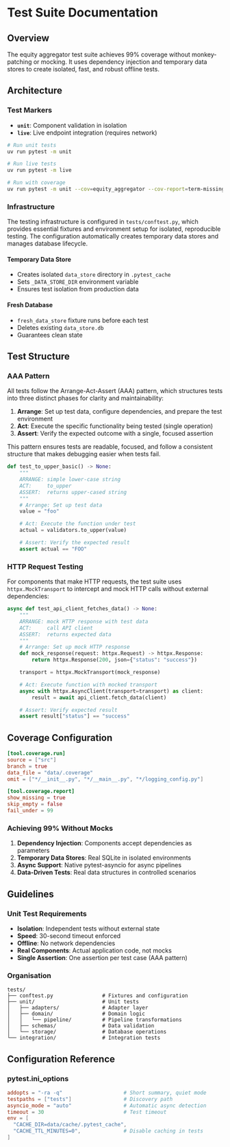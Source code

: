 # Test Suite Documentation

## Overview

The equity aggregator test suite achieves 99% coverage without monkey-patching or mocking. It uses dependency injection and temporary data stores to create isolated, fast, and robust offline tests.

## Architecture

### Test Markers

- **`unit`**: Component validation in isolation
- **`live`**: Live endpoint integration (requires network)

```bash
# Run unit tests
uv run pytest -m unit

# Run live tests
uv run pytest -m live

# Run with coverage
uv run pytest -m unit --cov=equity_aggregator --cov-report=term-missing --cov-report=html
```

### Infrastructure

The testing infrastructure is configured in `tests/conftest.py`, which provides essential fixtures and environment setup for isolated, reproducible testing. The configuration automatically creates temporary data stores and manages database lifecycle.

#### Temporary Data Store
- Creates isolated `data_store` directory in `.pytest_cache`
- Sets `_DATA_STORE_DIR` environment variable
- Ensures test isolation from production data

#### Fresh Database
- `fresh_data_store` fixture runs before each test
- Deletes existing `data_store.db`
- Guarantees clean state


## Test Structure

### AAA Pattern

All tests follow the Arrange-Act-Assert (AAA) pattern, which structures tests into three distinct phases for clarity and maintainability:

1. **Arrange**: Set up test data, configure dependencies, and prepare the test environment
2. **Act**: Execute the specific functionality being tested (single operation)
3. **Assert**: Verify the expected outcome with a single, focused assertion

This pattern ensures tests are readable, focused, and follow a consistent structure that makes debugging easier when tests fail.

```python
def test_to_upper_basic() -> None:
    """
    ARRANGE: simple lower-case string
    ACT:     to_upper
    ASSERT:  returns upper-cased string
    """
    # Arrange: Set up test data
    value = "foo"

    # Act: Execute the function under test
    actual = validators.to_upper(value)

    # Assert: Verify the expected result
    assert actual == "FOO"
```

### HTTP Request Testing

For components that make HTTP requests, the test suite uses `httpx.MockTransport` to intercept and mock HTTP calls without external dependencies:

```python
async def test_api_client_fetches_data() -> None:
    """
    ARRANGE: mock HTTP response with test data
    ACT:     call API client
    ASSERT:  returns expected data
    """
    # Arrange: Set up mock HTTP response
    def mock_response(request: httpx.Request) -> httpx.Response:
        return httpx.Response(200, json={"status": "success"})

    transport = httpx.MockTransport(mock_response)

    # Act: Execute function with mocked transport
    async with httpx.AsyncClient(transport=transport) as client:
        result = await api_client.fetch_data(client)

    # Assert: Verify expected result
    assert result["status"] == "success"
```


## Coverage Configuration

```toml
[tool.coverage.run]
source = ["src"]
branch = true
data_file = "data/.coverage"
omit = ["*/__init__.py", "*/__main__.py", "*/logging_config.py"]

[tool.coverage.report]
show_missing = true
skip_empty = false
fail_under = 99
```

### Achieving 99% Without Mocks

1. **Dependency Injection**: Components accept dependencies as parameters
2. **Temporary Data Stores**: Real SQLite in isolated environments
3. **Async Support**: Native pytest-asyncio for async pipelines
4. **Data-Driven Tests**: Real data structures in controlled scenarios

## Guidelines

### Unit Test Requirements

- **Isolation**: Independent tests without external state
- **Speed**: 30-second timeout enforced
- **Offline**: No network dependencies
- **Real Components**: Actual application code, not mocks
- **Single Assertion**: One assertion per test case (AAA pattern)

### Organisation

```
tests/
├── conftest.py                # Fixtures and configuration
├── unit/                      # Unit tests
│   ├── adapters/              # Adapter layer
│   ├── domain/                # Domain logic
│   │   └── pipeline/          # Pipeline transformations
│   ├── schemas/               # Data validation
│   └── storage/               # Database operations
└── integration/               # Integration tests
```

## Configuration Reference

### pytest.ini_options

```toml
addopts = "-ra -q"                    # Short summary, quiet mode
testpaths = ["tests"]                 # Discovery path
asyncio_mode = "auto"                 # Automatic async detection
timeout = 30                          # Test timeout
env = [
  "CACHE_DIR=data/cache/.pytest_cache",
  "CACHE_TTL_MINUTES=0",              # Disable caching in tests
]
```
